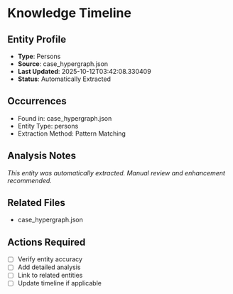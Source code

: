 # Knowledge Timeline

## Entity Profile
- **Type**: Persons
- **Source**: case_hypergraph.json
- **Last Updated**: 2025-10-12T03:42:08.330409
- **Status**: Automatically Extracted

## Occurrences
- Found in: case_hypergraph.json
- Entity Type: persons
- Extraction Method: Pattern Matching

## Analysis Notes
*This entity was automatically extracted. Manual review and enhancement recommended.*

## Related Files
- case_hypergraph.json

## Actions Required
- [ ] Verify entity accuracy
- [ ] Add detailed analysis
- [ ] Link to related entities
- [ ] Update timeline if applicable
